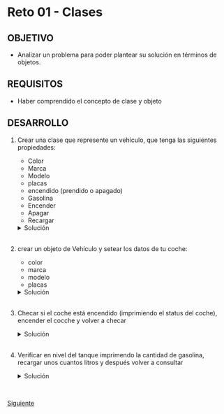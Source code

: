 # Reto 01 - Clases

## OBJETIVO 

- Analizar un problema para poder plantear su solución en términos de objetos.

## REQUISITOS 

- Haber comprendido el concepto de clase y objeto

## DESARROLLO

1. Crear una clase que represente un vehículo, que tenga las siguientes propiedades:

    * Color
    * Marca
    * Modelo
    * placas
    * encendido (prendido o apagado)
    * Gasolina
    * Encender
    * Apagar
    * Recargar

    <details>
        <summary>Solución</summary>
        
    ```kotlin
    class Vehiculo {
        var color= ""
        var marca = ""
        var modelo = ""
        var placas = ""
        var gasolina = 0f
        var encendido = false


        fun encender(){
            encendido=true
        }

        fun apagar(){
            encendido=false
        }

        fun recargar(litros:Float){
            gasolina+=litros
        }
    }	
    ```

    </details>

    
    </br>

2. crear un objeto de Vehículo y setear los datos de tu coche:
    * color
    * marca
    * modelo
    * placas

    <details>
        <summary>Solución</summary>
        
    ```kotlin
    val miVehiculo = Vehiculo()

    miVehiculo.color="Verde"
    miVehiculo.marca="Ford"
    miVehiculo.modelo="Focus"
    miVehiculo.placas="REM-4123"
    ```
    </details>

    </br>

3. Checar si el coche está encendido (imprimiendo el status del coche), encender el cocche y volver a checar 

    <details>
        <summary>Solución</summary>
        
    ```kotlin
    println("El coche está prendido? ${miVehiculo.encendido}")
    miVehiculo.encender()
    println("El coche está prendido? ${miVehiculo.encendido}")
    ```

    </details>

    </br>

4. Verificar en nivel del tanque imprimendo la cantidad de gasolina, recargar unos cuantos litros y después volver a consultar

    <details>
        <summary>Solución</summary>
        
    ```kotlin
    println("El tanque tiene ${miVehiculo.gasolina}")
    miVehiculo.recargar(20.07f)
    println("El tanque tiene ${miVehiculo.gasolina}")
    ```

    </details>


</br>

[Siguiente](../Ejemplo-02)